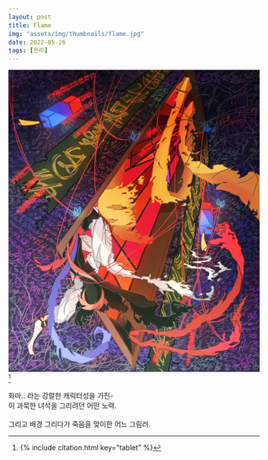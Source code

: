 ```yaml
---
layout: post
title: Flame
img: "assets/img/thumbnails/flame.jpg"
date: 2022-05-26
tags: [한라]
---
```


![](/assets/img/portfolio/flame.jpg) [^1]

화마.. 라는 강렬한 캐릭터성을 가진- <br/>
이 과묵한 녀석을 그리려던 어떤 노력. <br/><br/>
그리고 배경 그리다가 죽음을 맞이한 어느 그림러. 

[^1]: {% include citation.html key="tablet" %}
